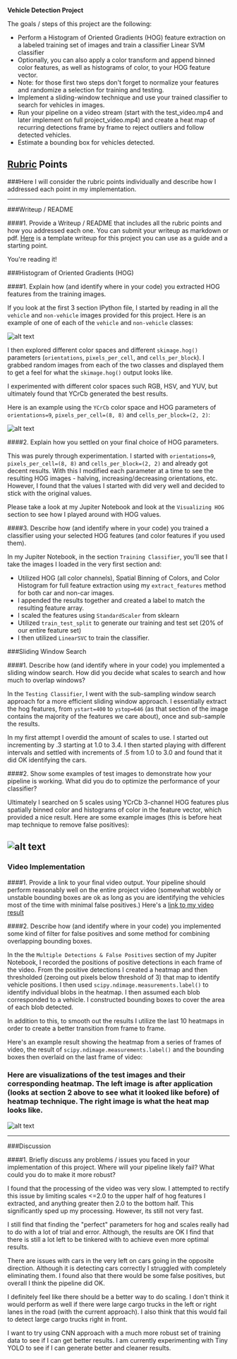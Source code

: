 **Vehicle Detection Project**

The goals / steps of this project are the following:

* Perform a Histogram of Oriented Gradients (HOG) feature extraction on a labeled training set of images and train a classifier Linear SVM classifier
* Optionally, you can also apply a color transform and append binned color features, as well as histograms of color, to your HOG feature vector.
* Note: for those first two steps don't forget to normalize your features and randomize a selection for training and testing.
* Implement a sliding-window technique and use your trained classifier to search for vehicles in images.
* Run your pipeline on a video stream (start with the test_video.mp4 and later implement on full project_video.mp4) and create a heat map of recurring detections frame by frame to reject outliers and follow detected vehicles.
* Estimate a bounding box for vehicles detected.

[//]: # (Image References)
[image1]: ./examples/car_not_car.png
[image2]: ./examples/hog_visualization.png
[image3]: ./examples/pipeline_output_without_heatmap.png
[image4]: ./examples/heatmap_visualization.png

## [Rubric](https://review.udacity.com/#!/rubrics/513/view) Points
###Here I will consider the rubric points individually and describe how I addressed each point in my implementation.  

---
###Writeup / README

####1. Provide a Writeup / README that includes all the rubric points and how you addressed each one.  You can submit your writeup as markdown or pdf.  [Here](https://github.com/udacity/CarND-Vehicle-Detection/blob/master/writeup_template.md) is a template writeup for this project you can use as a guide and a starting point.  

You're reading it!

###Histogram of Oriented Gradients (HOG)

####1. Explain how (and identify where in your code) you extracted HOG features from the training images.

If you look at the first 3 section IPython file, I started by reading in all the `vehicle` and `non-vehicle` images provided for this project. Here is an example of one of each of the `vehicle` and `non-vehicle` classes:

![alt text][image1]

I then explored different color spaces and different `skimage.hog()` parameters (`orientations`, `pixels_per_cell`, and `cells_per_block`).  I grabbed random images from each of the two classes and displayed them to get a feel for what the `skimage.hog()` output looks like.

I experimented with different color spaces such RGB, HSV, and YUV, but ultimately found that YCrCb generated the best results.

Here is an example using the `YCrCb` color space and HOG parameters of `orientations=9`, `pixels_per_cell=(8, 8)` and `cells_per_block=(2, 2)`:


![alt text][image2]

####2. Explain how you settled on your final choice of HOG parameters.

This was purely through experimentation. I started with `orientations=9`, `pixels_per_cell=(8, 8)` and `cells_per_block=(2, 2)` and already got decent results. With this I modified each parameter at a time to see the resulting HOG images - halving, increasing/decreasing orientations, etc. However, I found that the values I started with did very well and decided to stick with the original values.

Please take a look at my Jupiter Notebook and look at the `Visualizing HOG` section to see how I played around with HOG values.

####3. Describe how (and identify where in your code) you trained a classifier using your selected HOG features (and color features if you used them).

In my Jupiter Notebook, in the section `Training Classifier`, you'll see that I take the images I loaded in the very first section and:
- Utilized HOG (all color channels), Spatial Binning of Colors, and Color Histogram for full feature extraction using my `extract_features` method for both car and non-car images.
-  I appended the results together and created a label to match the resulting feature array.
- I scaled the features using `StandardScaler` from sklearn
- Utilized `train_test_split` to generate our training and test set (20% of our entire feature set)
- I then utilized `LinearSVC` to train the classifier.


###Sliding Window Search

####1. Describe how (and identify where in your code) you implemented a sliding window search.  How did you decide what scales to search and how much to overlap windows?

In the `Testing Classifier`, I went with the sub-sampling window search approach for a more efficient sliding window approach. I essentially extract the hog features, from `ystart=400` to `ystop=646` (as that section of the image contains the majority of the features we care about), once and sub-sample the results.

In my first attempt I overdid the amount of scales to use. I started out incrementing by .3 starting at 1.0 to 3.4. I then started playing with different intervals and settled with increments of .5 from 1.0 to 3.0 and found that it did OK identifying the cars.

####2. Show some examples of test images to demonstrate how your pipeline is working.  What did you do to optimize the performance of your classifier?

Ultimately I searched on 5 scales using YCrCb 3-channel HOG features plus spatially binned color and histograms of color in the feature vector, which provided a nice result.  Here are some example images (this is before heat map technique to remove false positives):

![alt text][image3]
---

### Video Implementation

####1. Provide a link to your final video output.  Your pipeline should perform reasonably well on the entire project video (somewhat wobbly or unstable bounding boxes are ok as long as you are identifying the vehicles most of the time with minimal false positives.)
Here's a [link to my video result](./output_track1.mp4)


####2. Describe how (and identify where in your code) you implemented some kind of filter for false positives and some method for combining overlapping bounding boxes.

In the the `Multiple Detections & False Positives` section of my Jupiter Notebook, I recorded the positions of positive detections in each frame of the video.  From the positive detections I created a heatmap and then thresholded (zeroing out pixels below threshold of 3) that map to identify vehicle positions.  I then used `scipy.ndimage.measurements.label()` to identify individual blobs in the heatmap.  I then assumed each blob corresponded to a vehicle.  I constructed bounding boxes to cover the area of each blob detected.  

In addition to this, to smooth out the results I utilize the last 10 heatmaps in order to create a better transition from frame to frame.

Here's an example result showing the heatmap from a series of frames of video, the result of `scipy.ndimage.measurements.label()` and the bounding boxes then overlaid on the last frame of video:

### Here are visualizations of the test images and their corresponding heatmap. The left image is after application (looks at section 2 above to see what it looked like before) of heatmap technique. The right image is what the heat map looks like.

![alt text][image4]


---

###Discussion

####1. Briefly discuss any problems / issues you faced in your implementation of this project.  Where will your pipeline likely fail?  What could you do to make it more robust?

I found that the processing of the video was very slow. I attempted to rectify this issue by limiting scales <=2.0 to the upper half of hog features I extracted, and anything greater then 2.0 to the bottom half. This significantly sped up my processing. However, its still not very fast.

I still find that finding the "perfect" parameters for hog and scales really had to do with a lot of trial and error. Although, the results are OK I find that there is still a lot left to be tinkered with to achieve even more optimal results.

There are issues with cars in the very left on cars going in the opposite direction. Although it is detecting cars correctly I struggled with completely eliminating them. I found also that there would be some false positives, but overall I think the pipeline did OK.

I definitely feel like there should be a better way to do scaling. I don't think it would perform as well if there were large cargo trucks in the left or right lanes in the road (with the current approach). I also think that this would fail to detect large cargo trucks right in front.

I want to try using CNN approach with a much more robust set of training data to see if I can get better results. I am currently experimenting with Tiny YOLO to see if I can generate better and cleaner results.  
